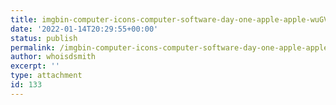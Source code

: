 ```yaml
---
title: imgbin-computer-icons-computer-software-day-one-apple-apple-wuGVRCcB84CNkmHFM33cGFjy7_t
date: '2022-01-14T20:29:55+00:00'
status: publish
permalink: /imgbin-computer-icons-computer-software-day-one-apple-apple-wugvrccb84cnkmhfm33cgfjy7_t
author: whoisdsmith
excerpt: ''
type: attachment
id: 133
---
```

<!DOCTYPE html PUBLIC "-//W3C//DTD HTML 4.0 Transitional//EN" "http://www.w3.org/TR/REC-html40/loose.dtd">
<?xml encoding="UTF-8">
